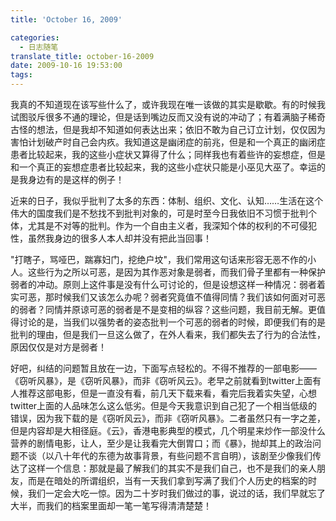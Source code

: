```yaml
---
title: 'October 16, 2009'

categories:
  - 日志随笔
translate_title: october-16-2009
date: 2009-10-16 19:53:00
tags:
---
```


我真的不知道现在该写些什么了，或许我现在唯一该做的其实是歇歇。有的时候我试图驳斥很多不通的理论，但是话到嘴边反而又没有说的冲动了；有着满脑子稀奇古怪的想法，但是我却不知道如何表达出来；依旧不敢为自己订立计划，仅仅因为害怕计划破产时自己会内疚。我知道这是幽闭症的前兆，但是和一个真正的幽闭症患者比较起来，我的这些小症状又算得了什么；同样我也有着些许的妄想症，但是和一个真正的妄想症患者比较起来，我的这些小症状只能是小巫见大巫了。幸运的是我身边有的是这样的例子！

近来的日子，我似乎批判了太多的东西：体制、组织、文化、认知……生活在这个伟大的国度我们是不愁找不到批判对象的，可是时至今日我依旧不习惯于批判个体，尤其是不对等的批判。作为一个自由主义者，我深知个体的权利的不可侵犯性，虽然我身边的很多人本人却并没有把此当回事！

"打瞎子，骂哑巴，踹寡妇门，挖绝户坟"，我们常用这句话来形容无恶不作的小人。这些行为之所以可恶，是因为其作恶对象是弱者，而我们骨子里都有一种保护弱者的冲动。原则上这件事是没有什么可讨论的，但是设想这样一种情况：弱者着实可恶，那时候我们又该怎么办呢？弱者究竟值不值得同情？我们该如何面对可恶的弱者？同情并原谅可恶的弱者是不是变相的纵容？这些问题，我目前无解。更值得讨论的是，当我们以强势者的姿态批判一个可恶的弱者的时候，即便我们有的是批判的理由，但是我们一旦这么做了，在外人看来，我们都失去了行为的合法性，原因仅仅是对方是弱者！

好吧，纠结的问题暂且放在一边，下面写点轻松的。不得不推荐的一部电影——《窃听风暴》，是《窃听风暴》，而非《窃听风云》。老早之前就看到twitter上面有人推荐这部电影，但是一直没有看，前几天下载来看，看完后我着实失望，心想twitter上面的人品味怎么这么低劣。但是今天我意识到自己犯了一个相当低级的错误，因为我下载的是《窃听风云》，而非《窃听风暴》。二者虽然只有一字之差，但是内容却是大相径庭。《云》，香港电影典型的模式，几个明星来炒作一部没什么营养的剧情电影，让人，至少是让我看完大倒胃口；而《暴》，抛却其上的政治问题不谈（以八十年代的东德为故事背景，有些问题不言自明），该剧至少像我们传达了这样一个信息：那就是最了解我们的其实不是我们自己，也不是我们的亲人朋友，而是在暗处的所谓组织，当有一天我们拿到写满了我们个人历史的档案的时候，我们一定会大吃一惊。因为二十岁时我们做过的事，说过的话，我们早就忘了大半，而我们的档案里面却一笔一笔写得清清楚楚！